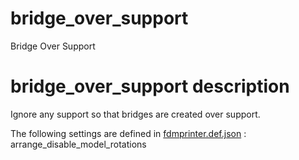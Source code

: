 
# bridge_over_support
Bridge Over Support


# bridge_over_support description
Ignore any support so that bridges are created over support.

The following settings are defined in [fdmprinter.def.json](https://github.com/smartavionics/Cura/blob/mb-master/resources/definitions/fdmprinter.def.json) : arrange_disable_model_rotations